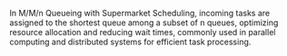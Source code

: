 In M/M/n Queueing with Supermarket Scheduling, incoming tasks are assigned to the shortest queue among a subset of n queues, optimizing resource allocation and reducing wait times, commonly used in parallel computing and distributed systems for efficient task processing.
